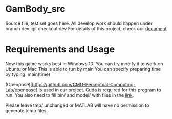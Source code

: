 # GamBody_src
Source file, test set goes here.
All develop work should happen under branch dev.
	git checkout dev
For details of this project, check our [document](https://github.com/DataCorrupted/GamBody_doc)

# Requirements and Usage
Now this game works best in Windows 10. You can try modify it to work on Ubuntu or Mac
This is able to run by 
	main
You can specify preparing time by typing:
	main(time)

(Openpose)[https://github.com/CMU-Perceptual-Computing-Lab/openpose] is used in our project. Cuda is required for this program to run. You also need to fill bin/ and model/ with files in the [link](http://posefs1.perception.cs.cmu.edu/OpenPose/OpenPose_demo_1.0.1.zip).

Please leave tmp/ unchanged or MATLAB will have no permission to generate temp files.

